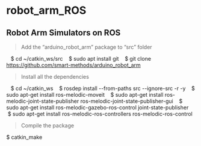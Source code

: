 # robot_arm_ROS
## Robot Arm Simulators on ROS

> Add the “arduino_robot_arm” package to “src” folder

   $ cd ~/catkin_ws/src
   $ sudo apt install git
   $ git clone https://github.com/smart-methods/arduino_robot_arm

> Install all the dependencies

   $ cd ~/catkin_ws
   $ rosdep install --from-paths src --ignore-src -r -y
   $ sudo apt-get install ros-melodic-moveit
   $ sudo apt-get install ros-melodic-joint-state-publisher ros-melodic-joint-state-publisher-gui
   $ sudo apt-get install ros-melodic-gazebo-ros-control joint-state-publisher
   $ sudo apt-get install ros-melodic-ros-controllers ros-melodic-ros-control

> Compile the package

$ catkin_make

